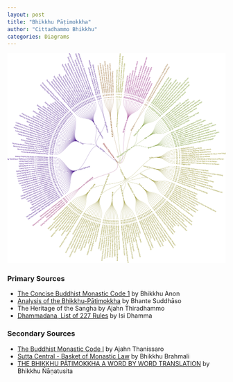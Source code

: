 ```yaml
---
layout: post
title: "Bhikkhu Pāṭimokkha"
author: "Cittadhammo Bhikkhu"
categories: Diagrams
---
```


[![Bhikkhu Pāṭimokkha](/assets/images/bhikkhu-patimokkha.svg)](/assets/maps/bhikkhu-patimokkha2.html)


### Primary Sources
- [The Concise Buddhist Monastic Code 1](https://buddhistuniversity.net/content/reference/cbmci) by Bhikkhu Anon
- [Analysis of the Bhikkhu-Pātimokkha](https://buddhistuniversity.net/content/canon/analysis-of-the-bhikkhu-patimokkha_suddhaso) by Bhante Suddhāso
- The Heritage of the Sangha by Ajahn Thiradhammo
- [Dhammadana, List of 227 Rules](https://en.dhammadana.org/sangha/vinaya/227.htm) by Isi Dhamma

### Secondary Sources
- [The Buddhist Monastic Code I](https://www.dhammatalks.org/vinaya/bmc/Section0001.html) by Ajahn Thanissaro
- [Sutta Central - Basket of Monastic Law](https://suttacentral.net/pitaka/vinaya/pli-tv-vi/pli-tv-bu-vb) by Bhikkhu Brahmali
- [THE BHIKKHU PĀTIMOKKHA A WORD BY WORD TRANSLATION](https://www.bps.lk/olib/bp/bp627s_Nyanatusita_Bhikkhu-Patimokkha-Translation.pdf) by Bhikkhu Ñāṇatusita


